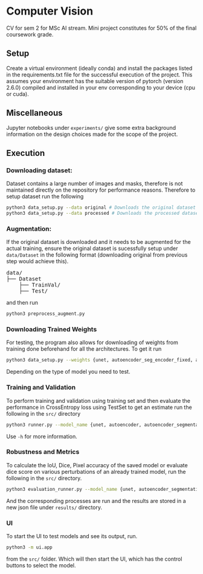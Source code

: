 # Computer Vision
CV for sem 2 for MSc AI stream. Mini project constitutes for 50% of the final coursework grade.

## Setup
Create a virtual environment (ideally conda) and install the packages listed in the requirements.txt file for the successful execution of the project. This assumes your environment has the suitable version of pytorch (version 2.6.0) compiled and installed in your env corresponding to your device (cpu or cuda).

## Miscellaneous
Jupyter notebooks under `experiments/` give some extra background information on the design choices made for the scope of the project.

## Execution
### Downloading dataset:
Dataset contains a large number of images and masks, therefore is not maintained directly on the repository for performance reasons. Therefore to setup dataset run the following

```bash
python3 data_setup.py --data original # Downloads the original dataset
python3 data_setup.py --data processed # Downloads the processed dataset
```

### Augmentation:
If the original dataset is downloaded and it needs to be augmented for the actual training, ensure the original dataset is sucessfully setup under `data/Dataset` in the following format (downloading original from previous step would achieve this).

<pre>
data/
├── Dataset
    ├── TrainVal/
    ├── Test/
</pre>

 and then run

```bash
python3 preprocess_augment.py
```

### Downloading Trained Weights
For testing, the program also allows for downloading of weights from training done beforehand for all the architectures. To get it run

```bash
python3 data_setup.py --weights {unet, autoencoder_seg_encoder_fixed, autoencoder_seg_encoder_tuned,   clip_segmentation_frozen, clip_segmentation_finetuned, prompt_segmentation} 
```

Depending on the type of model you need to test.

### Training and Validation
To perform training and validation using training set and then evaluate the performance in CrossEntropy loss using TestSet to get an estimate run the following in the `src/` directory

```bash
python3 runner.py --model_name {unet, autoencoder, autoencoder_segmentation, clip_segmentation, segment_anything} --mode {train, test} --epochs 10 --batch_size 8 --learning_rate 1e-3
```

Use `-h` for more information.

### Robustness and Metrics
To calculate the IoU, Dice, Pixel accuracy of the saved model or evaluate dice score on various perturbations of an already trained model, run the following in the `src/` directory.

```bash
python3 evaluation_runner.py --model_name {unet, autoencoder_segmentation, clip_segmentation, segment_anything} --eval_methods metrics_iou metrics_dice metrics_pixel-accuracy contrast_inc contrast_dec occlusion gaussian_noise s&p gaussian_blur brightness_inc brightness_dec
```

And the corresponding processes are run and the results are stored in a new json file under `results/` directory.

### UI
To start the UI to test models and see its output, run.

```bash
python3 -m ui.app
```

from the `src/` folder. Which will then start the UI, which has the control buttons to select the model.